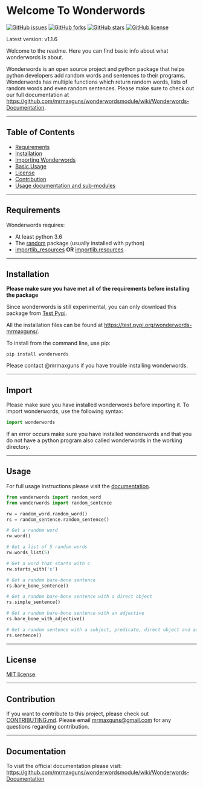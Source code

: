 # Welcome To Wonderwords
[![GitHub issues](https://img.shields.io/github/issues/mrmaxguns/wonderwordsmodule)](https://github.com/mrmaxguns/wonderwordsmodule/issues)
[![GitHub forks](https://img.shields.io/github/forks/mrmaxguns/wonderwordsmodule)](https://github.com/mrmaxguns/wonderwordsmodule/network)
[![GitHub stars](https://img.shields.io/github/stars/mrmaxguns/wonderwordsmodule)](https://github.com/mrmaxguns/wonderwordsmodule/stargazers)
[![GitHub license](https://img.shields.io/github/license/mrmaxguns/wonderwordsmodule)](https://github.com/mrmaxguns/wonderwordsmodule/blob/master/LICENSE)

Latest version: v1.1.6

Welcome to the readme. Here you can find basic info about what wonderwords is about.

Wonderwords is an open source project and python package that helps python developers add random words and sentences to their programs.
Wonderwords has multiple functions which return random words, lists of random words and even random sentences.
Please make sure to check out our full documentation at https://github.com/mrmaxguns/wonderwordsmodule/wiki/Wonderwords-Documentation.


***
## Table of Contents
* [Requirements](#Requirements)
* [Installation](#Installation)
* [Importing Wonderwords](#Import)
* [Basic Usage](#Usage)
* [License](#License)
* [Contribution](#Contribution)
* [Usage documentation and sub-modules](#Documentation)


***
## Requirements
Wonderwords requires:
* At least python 3.6
* The [random](https://docs.python.org/3/library/random.html) package (usually installed with python)
* [importlib_resources](https://pypi.org/project/importlib-resources/) **OR** [importlib.resources](https://pypi.org/project/importlib/)


***
## Installation
**Please make sure you have met all of the requirements before installing the package**

Since wonderwords is still experimental, you can only download this package from [Test Pypi](https://test.pypi.org).

All the installation files can be found at https://test.pypi.org/wonderwords-mrmaxguns/.

To install from the command line, use pip:
```
pip install wonderwords
```
Please contact @mrmaxguns if you have trouble installing wonderwords.

***
## Import
Please make sure you have installed wonderwords before importing it. To import wonderwords, use the following syntax:
```python
import wonderwords
```
If an error occurs make sure you have installed wonderwords and that you do not have a python program also called wonderwords in the working directory.

***
## Usage
For full usage instructions please visit the [documentation](https://github.com/mrmaxguns/wonderwordsmodule/wiki/Wonderwords-Documentation).
```python
from wonderwords import random_word
from wonderwords import random_sentence

rw = random_word.random_word()
rs = random_sentence.random_sentence()

# Get a random word
rw.word()

# Get a list of 5 random words
rw.words_list(5)

# Get a word that starts with c
rw.starts_with('c')

# Get a random bare-bone sentence
rs.bare_bone_sentence()

# Get a random bare-bone sentence with a direct object
rs.simple_sentence()

# Get a random bare-bone sentence with an adjective
rs.bare_bone_with_adjective()

# Get a random sentence with a subject, predicate, direct object and adjective
rs.sentence()
```

***
## License
[MIT license](https://choosealicense.com/licenses/mit/).

***
## Contribution
If you want to contribute to this project, please check out [CONTRIBUTING.md](https://github.com/mrmaxguns/wonderwordsmodule/blob/master/CONTRIBUTING.md). Please email [mrmaxguns@gmail.com](mailto:mrmaxguns@gmail.com) for any questions regarding contribution.

***
## Documentation
To visit the official documentation please visit: https://github.com/mrmaxguns/wonderwordsmodule/wiki/Wonderwords-Documentation
